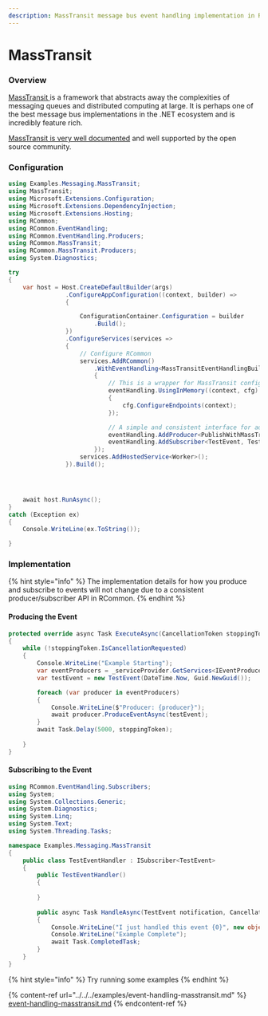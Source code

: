 ```yaml
---
description: MassTransit message bus event handling implementation in RCommon
---
```


# MassTransit

### Overview

[MassTransit ](https://masstransit-project.com/)is a framework that abstracts away the complexities of messaging queues and distributed computing at large. It is perhaps one of the best message bus implementations in the .NET ecosystem and is incredibly feature rich.&#x20;

[MassTransit is very well documented](https://masstransit-project.com/) and well supported by the open source community.&#x20;



### Configuration

```csharp
using Examples.Messaging.MassTransit;
using MassTransit;
using Microsoft.Extensions.Configuration;
using Microsoft.Extensions.DependencyInjection;
using Microsoft.Extensions.Hosting;
using RCommon;
using RCommon.EventHandling;
using RCommon.EventHandling.Producers;
using RCommon.MassTransit;
using RCommon.MassTransit.Producers;
using System.Diagnostics;

try
{
    var host = Host.CreateDefaultBuilder(args)
                .ConfigureAppConfiguration((context, builder) =>
                {

                    ConfigurationContainer.Configuration = builder
                        .Build();
                })
                .ConfigureServices(services =>
                {
                    // Configure RCommon
                    services.AddRCommon()
                        .WithEventHandling<MassTransitEventHandlingBuilder>(eventHandling =>
                        {
                            // This is a wrapper for MassTransit configuration
                            eventHandling.UsingInMemory((context, cfg) =>
                            {
                                cfg.ConfigureEndpoints(context);
                            });

                            // A simple and consistent interface for adding producers and subscribers
                            eventHandling.AddProducer<PublishWithMassTransitEventProducer>();
                            eventHandling.AddSubscriber<TestEvent, TestEventHandler>();
                        });
                    services.AddHostedService<Worker>();
                }).Build();




    await host.RunAsync();
}
catch (Exception ex)
{
    Console.WriteLine(ex.ToString());

}


```

### Implementation

{% hint style="info" %}
The implementation details for how you produce and subscribe to events will not change due to a consistent producer/subscriber API in RCommon.
{% endhint %}

#### Producing the Event

```csharp
protected override async Task ExecuteAsync(CancellationToken stoppingToken)
{
    while (!stoppingToken.IsCancellationRequested)
    {
        Console.WriteLine("Example Starting");
        var eventProducers = _serviceProvider.GetServices<IEventProducer>();
        var testEvent = new TestEvent(DateTime.Now, Guid.NewGuid());

        foreach (var producer in eventProducers)
        {
            Console.WriteLine($"Producer: {producer}");
            await producer.ProduceEventAsync(testEvent);
        }
        await Task.Delay(5000, stoppingToken);
        
    }
}
```

#### Subscribing to the Event

```csharp
using RCommon.EventHandling.Subscribers;
using System;
using System.Collections.Generic;
using System.Diagnostics;
using System.Linq;
using System.Text;
using System.Threading.Tasks;

namespace Examples.Messaging.MassTransit
{
    public class TestEventHandler : ISubscriber<TestEvent>
    {
        public TestEventHandler()
        {
                
        }
        
        public async Task HandleAsync(TestEvent notification, CancellationToken cancellationToken = default)
        {
            Console.WriteLine("I just handled this event {0}", new object[] { notification.ToString() });
            Console.WriteLine("Example Complete");
            await Task.CompletedTask;
        }
    }
}

```



{% hint style="info" %}
Try running some examples
{% endhint %}

{% content-ref url="../../../examples/event-handling-masstransit.md" %}
[event-handling-masstransit.md](../../../examples/event-handling-masstransit.md)
{% endcontent-ref %}

